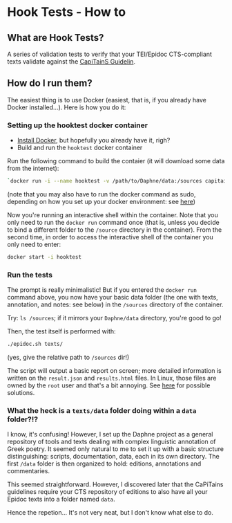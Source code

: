# Hook Tests - How to

## What are Hook Tests?

A series of validation tests to verify that your TEI/Epidoc CTS-compliant texts 
validate against the [CapiTainS Guidelin](http://capitains.org/pages/guidelines).

## How do I run them?

The easiest thing is to use Docker (easiest, that is, if you already have Docker 
installed...). Here is how you do it:

### Setting up the hooktest docker container

* [Install Docker](https://docs.docker.com/install/), but hopefully you already have it, righ?
* Build and run the `hooktest` docker container

Run the following command to build the contaier (it will download some data from the internet):

```bash
`docker run -i --name hooktest -v /path/to/Daphne/data:/sources capitains/hooktest:latest`
```

(note that you may also have to run the docker command as sudo, depending on how you 
set up your docker environment: see [here](https://docs.docker.com/install/linux/linux-postinstall/))

Now you're running an interactive shell within the container. 
Note that you only need to run the `docker run` command once (that is, unless you 
decide to bind a different folder to the `/source` directory in the container). 
From the second time, in order to access the interactive shell of the container 
you only need to enter:

```bash
docker start -i hooktest
```

### Run the tests

The prompt is really minimalistic! But if you entered the `docker run` command above, 
you now have your basic data folder (the one with texts, annotation, and notes: see below) 
in the `/sources` directory of the container.

Try: `ls /sources`; if it mirrors your `Daphne/data` directory, you're good to go!

Then, the test itself is performed with:

```bash
./epidoc.sh texts/

```

(yes, give the relative path to `/sources` dir!)

The script will output a basic report on screen; more detailed information is written on 
the `result.json` and `results.html` files. In Linux, those files are owned by the `root` user 
and that's a bit annoying. See [here](https://stackoverflow.com/questions/27925006/share-files-between-host-system-and-docker-container-using-specific-uid) 
for possible solutions.

### What the heck is a `texts/data` folder doing within a `data` folder?!?

I know, it's confusing! However, I set up the Daphne project as a general repository of 
tools and texts dealing with complex linguistic annotation of Greek poetry. It seemed 
only natural to me to set it up with a basic structure distinguishing: scripts, documentation, 
data, each in its own directory. The first `/data` folder is then organized to hold: editions, annotations and commentaries.

This seemed straightforward. However, I discovered later that the CaPiTains guidelines 
require your CTS repository of editions to also have all your Epidoc texts into a folder named 
`data`.

Hence the repetion... It's not very neat, but I don't know what else to do.

